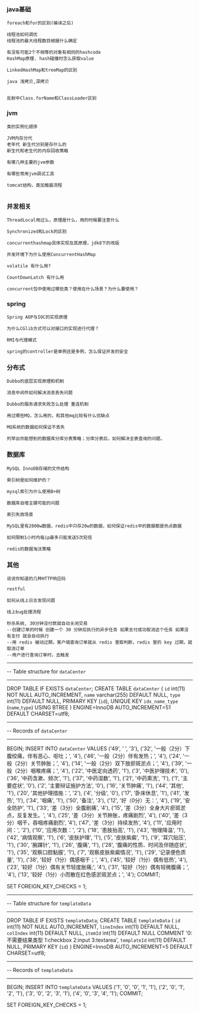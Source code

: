 ### java基础

```
foreach和for的区别(编译之后)

线程池如何调优
线程池的最大线程数目根据什么确定

有没有可能2个不相等的对象有相同的hashcode
HashMap原理. hash碰撞时怎么获取value

LinkedHashMap和treeMap的区别

java 浅拷贝,深拷贝


反射中Class.forName和ClassLoader区别
```

### jvm

```
类的实例化顺序

JVM内存分代
老年代 新生代分别是存什么的
新生代和老生代的内存回收策略

有哪几种主要的jvm参数

有哪些常用jvm调试工具

tomcat结构，类加载器流程


```

### 并发相关

```
ThreadLocal用过么，原理是什么，用的时候要注意什么

Synchronized和Lock的区别

concurrenthashmap具体实现及其原理，jdk8下的改版

并发环境下为什么使用ConcurrentHashMap

volatile 有什么用?

CountDownLatch 有什么用

concurrent包中使用过哪些类？使用在什么场景？为什么要使用？
```

### spring
```
Spring AOP与IOC的实现原理

为什么CGlib方式可以对接口的实现进行代理？

RMI与代理模式

spring的controller是单例还是多例，怎么保证并发的安全
```

### 分布式

```
Dubbo的底层实现原理和机制

消息中间件如何解决消息丢失问题

Dubbo的服务请求失败怎么处理 重连机制

用过哪些MQ，怎么用的，和其他mq比较有什么优缺点

MQ系统的数据如何保证不丢失

列举出你能想到的数据库分库分表策略；分库分表后，如何解决全表查询的问题。
```

### 数据库

```
MySQL InnoDB存储的文件结构

索引树是如何维护的？

mysql索引为什么使用B+树

数据库自增主键可能的问题

索引失效场景

MySQL里有2000w数据，redis中只存20w的数据，如何保证redis中的数据都是热点数据

如何限制1小时内每ip最多只能发送5次短信

redis的数据淘汰策略
```

### 其他

```
说说你知道的几种HTTP响应码

restful

如何从线上日志发现问题

线上bug处理流程

秒杀系统, 30分钟没付款就自动关闭交易
--创建订单的时候 创建一个 30 分钟后执行的异步任务 如果支付成功取消这个任务 如果没有支付 就会自动执行
--用 redis 被动过期，客户端查询订单就从 redis 里取判断，redis 里的 key 过期，就取消订单
--用户进行查询订单时，去触发

```


-- ----------------------------
--  Table structure for `dataCenter`
-- ----------------------------
DROP TABLE IF EXISTS `dataCenter`;
CREATE TABLE `dataCenter` (
  `id` int(11) NOT NULL AUTO_INCREMENT,
  `name` varchar(255) DEFAULT NULL,
  `type` int(11) DEFAULT NULL,
  PRIMARY KEY (`id`),
  UNIQUE KEY `idx_name_type` (`name`,`type`) USING BTREE
) ENGINE=InnoDB AUTO_INCREMENT=51 DEFAULT CHARSET=utf8;

-- ----------------------------
--  Records of `dataCenter`
-- ----------------------------
BEGIN;
INSERT INTO `dataCenter` VALUES ('49', ' ', '3'), ('32', '一般（2分）下腹绞痛，伴有恶心、呕吐；', '4'), ('46', '一般（2分）伴有发热；', '4'), ('24', '一般（2分）关节肿胀；', '4'), ('14', '一般（2分）双下肢瘀斑淤点；', '4'), ('39', '一般（2分）咽喉疼痛；', '4'), ('22', '中医定向透药', '1'), ('3', '中医护理技术', '0'), ('36', '中药含漱、频次', '1'), ('37', '中药湿数', '1'), ('21', '中药熏洗', '1'), ('1', '主要症状', '0'), ('2', '主要辩证施护方法', '0'), ('16', '关节肿痛', '1'), ('44', '其他', '1'), ('20', '其他护理措施：', '2'), ('4', '分级', '0'), ('17', '卧床休息', '1'), ('41', '发热', '1'), ('34', '咽痛', '1'), ('50', '备注', '3'), ('12', '好（0分）无：', '4'), ('19', '安全防护', '1'), ('33', '差（3分）全腹剧痛', '4'), ('15', '差（3分）全身大片瘀斑淤点，反复发生。', '4'), ('25', '差（3分）关节肿胀，疼痛剧烈', '4'), ('40', '差（3分）咽干，吞咽疼痛剧烈', '4'), ('47', '差（3分）持续发热', '4'), ('11', '应用时间：', '2'), ('10', '应用次数：', '2'), ('18', '患肢抬高', '1'), ('43', '物理降温', '1'), ('42', '病情观察', '1'), ('6', '皮肤护理', '1'), ('5', '皮肤紫癜', '1'), ('9', '耳穴贴压', '1'), ('30', '腕踝针', '1'), ('26', '腹痛', '1'), ('28', '腹痛的性质、时间及伴随症状', '1'), ('35', '观察口腔黏膜', '1'), ('7', '观察皮肤紫癜情况', '1'), ('29', '记录便色质量', '1'), ('38', '较好（1分）偶感咽干；', '4'), ('45', '较好（1分）偶有低热', '4'), ('23', '较好（1分）偶有关节轻度胀痛;', '4'), ('31', '较好（1分）偶有轻微腹痛；', '4'), ('13', '较好（1分）小而散在红色感淤斑淤点；', '4');
COMMIT;

SET FOREIGN_KEY_CHECKS = 1;



-- ----------------------------
--  Table structure for `templateData`
-- ----------------------------
DROP TABLE IF EXISTS `templateData`;
CREATE TABLE `templateData` (
  `id` int(11) NOT NULL AUTO_INCREMENT,
  `lineIndex` int(11) DEFAULT NULL,
  `colIndex` int(11) DEFAULT NULL,
  `itemId` int(11) DEFAULT NULL COMMENT '0:不需要结果类型  1:checkbox 2:input 3:textarea',
  `templateId` int(11) DEFAULT NULL,
  PRIMARY KEY (`id`)
) ENGINE=InnoDB AUTO_INCREMENT=5 DEFAULT CHARSET=utf8;

-- ----------------------------
--  Records of `templateData`
-- ----------------------------
BEGIN;
INSERT INTO `templateData` VALUES ('1', '0', '0', '1', '1'), ('2', '0', '1', '2', '1'), ('3', '0', '2', '3', '1'), ('4', '0', '3', '4', '1');
COMMIT;

SET FOREIGN_KEY_CHECKS = 1;

